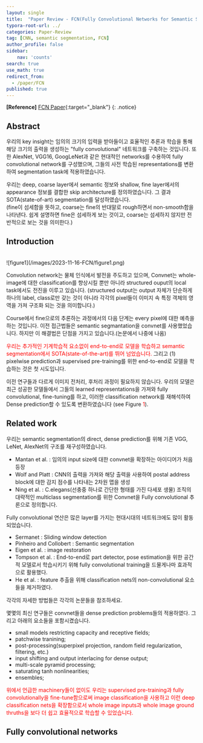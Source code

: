 ```yaml
---
layout: single
title:  "Paper Review - FCN(Fully Convolutional Networks for Semantic Segmentation)"
typora-root-url: ../
categories: Paper-Review
tag: [CNN, semantic segmentation, FCN]
author_profile: false
sidebar:
    nav: 'counts'
search: true
use_math: true
redirect_from:
  - /paper/FCN
published: true
---
```


**[Reference]** [FCN Paper](https://arxiv.org/pdf/1411.4038.pdf){:target="_blank"}
{: .notice}

## Abstract
우리의 key insight는 임의의 크기의 입력을 받아들이고 효율적인 추론과 학습을 통해 해당 크기의 출력을 생성하는 "fully convolutional" 네트워크를 구축하는 것입니다. 또한 AlexNet, VGG16, GoogLeNet과 같은 현대적인 networks를 수용하여 fully convolutional network를 구성했으며, 그들의 사전 학습된 representations를 변환하여 segmentation task에 적용하였습니다. 

우리는 deep, coarse layer에서 semantic 정보와 shallow, fine layer에서의 appearance 정보를 결합한 skip architecture를 정의하였습니다. 그 결과 SOTA(state-of-art) segmentation를 달성하였습니다.<br>
(fine이 섬세함을 뜻하고, coarse는 fine의 반대말로 rough하면서 non-smooth함을 나타낸다. 쉽게 설명하면 fine은 섬세하게 보는 것이고, coarse는 섬세하지 않지만 전반적으로 보는 것을 의미한다.)

## Introduction
<br>
![figure1](/images/2023-11-16-FCN/figure1.png)

Convolution network는 물체 인식에서 발전을 주도하고 있으며, Convnet는 whole-image에 대한 classification를 향상시킬 뿐만 아니라 structured ouput의 local task에서도 전진을 이루고 있습니다.
(structured output는 output 자체가 단순하게 하나의 label, class로만 갖는 것이 아니라 각각의 pixel들이 이미지 속 특정 객체의 영역을 가져 구조화 되는 것을 의미합니다.)

Course에서 fine으로의 추론하는 과정에서의 다음 단계는 every pixel에 대한 예측을 하는 것입니다. 이전 접근법들은 semantic segmantation을 convnet를 사용했었습니다. 하지만 이 해결법은 단점을 가지고 있습니다.(논문에서 나중에 나옴)

<span style="color:red">우리는 추가적인 기계학습적 요소없이 end-to-end로 모델을 학습하고 semantic segmentation에서 SOTA(state-of-the-art)를 뛰어 넘었습니다.</span> 그리고 (1) pixelwise prediction과 supervised pre-training를 위한 end-to-end로 모델을 학습하는 것은 첫 시도입니다.

이전 연구들과 다르게 이미지 전처리, 후처리 과정이 필요하지 않습니다. 우리의 모델은 최근 성공한 모델들에서 그들의 learned representations을 가져와 fully convolutional, fine-tuning를 하고, 이러한 classification network를 재해석하여 Dense prediction할 수 있도록 변환하였습니다 (see Figure <span style='color:red'>1</span>).

## Related work
우리는 semantic segmentation의 direct, dense prediction를 위해 기존 VGG, LeNet, AlexNet의 구조를 재구성하였습니다.

 - Mantan et al. : 임의의 input size에 대한 convnet을 확장하는 아이디어가 처음 등장
 - Wolf and Platt : CNN의 출력을 가져와 해당 출력을 사용하여 postal address block에 대한 감지 점수를 나타내는 2차원 맵을 생성
 - Ning et al. : C.elegans(선충중 하나로 간단한 형태를 가진 다세포 생물) 조직의 대략적인 multiclass segmentation를 위한 Convnet을 Fully convolutional 추론으로 정의합니다.

Fully convolutional 연산은 많은 layer를 가지는 현대시대의 네트워크에도 많이 활동되었습니다.
 
 - Sermanet : Sliding window detection
 - Pinheiro and Collobert : Semantic segmentation
 - Eigen et al. : image restoration
 - Tompson et al. : End-to-end로 part detector, pose estimation을 위한 공간적 모델로서 학습시키기 위해 fully convolutional training을 드물게나마 효과적으로 활용했다.
 - He et al. : feature 추출을 위해 classification nets의 non-convolutional 요소들을 제거하였다.

각각의 자세한 방법들은 각각의 논문들을 참조하세요.

몇몇의 최신 연구들은 convnet들을 dense prediction problems들의 적용하였다. 그리고 아래의 요소들을 포함시켰습니다.

 - small models restricting capacity and receptive fields;
 - patchwise tranining;
 - post-processing(superpixel projection, random field regularization, filtering, etc.)
 - input shifting and output interlacing for dense output;
 - multi-scale pyramid processing;
 - saturating tanh nonlinearities;
 - ensembles;

<span style="color:red">위에서 언급한 machinery들이 없이도 우리는 supervised pre-training과 fully convolutionally을 fine-tune함으로써 image classification을 사용하고 이런 deep classification nets을 확장함으로서 whole image inputs과 whole image ground thruths을 보다 더 쉽고 효율적으로 학습할 수 있었습니다.</span>

## Fully convolutional networks
